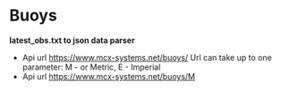 # Buoys

**latest_obs.txt to json data parser**
- Api url  https://www.mcx-systems.net/buoys/
Url can take up to one parameter: M - or Metric, E - Imperial
- Api url  https://www.mcx-systems.net/buoys/M

